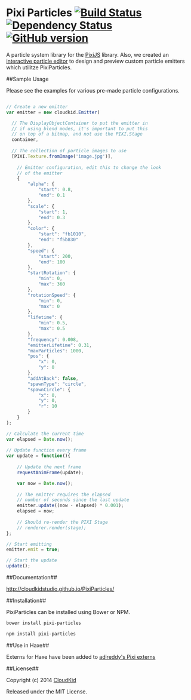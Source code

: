 Pixi Particles [![Build Status](https://travis-ci.org/CloudKidStudio/PixiParticles.svg)](https://travis-ci.org/CloudKidStudio/PixiParticles) [![Dependency Status](https://david-dm.org/CloudKidStudio/PixiParticles.svg?style=flat)](https://david-dm.org/CloudKidStudio/PixiParticles) [![GitHub version](https://badge.fury.io/gh/CloudKidStudio%2FPixiParticles.svg)](https://github.com/CloudKidStudio/PixiParticles/releases/latest)
=================

A particle system library for the [PixiJS](https://github.com/GoodBoyDigital/pixi.js) library. Also, we created an [interactive particle editor](http://cloudkidstudio.github.io/PixiParticlesEditor/) to design and preview custom particle emitters which utilitze PixiParticles. 

##Sample Usage

Please see the examples for various pre-made particle configurations.

```js

// Create a new emitter
var emitter = new cloudkid.Emitter(

  // The DisplayObjectContainer to put the emitter in
  // if using blend modes, it's important to put this
  // on top of a bitmap, and not use the PIXI.Stage
  container,
  
  // The collection of particle images to use
  [PIXI.Texture.fromImage('image.jpg')],
  
	// Emitter configuration, edit this to change the look
	// of the emitter
	{
		"alpha": {
			"start": 0.8,
			"end": 0.1
		},
		"scale": {
			"start": 1,
			"end": 0.3
		},
		"color": {
			"start": "fb1010",
			"end": "f5b830"
		},
		"speed": {
			"start": 200,
			"end": 100
		},
		"startRotation": {
			"min": 0,
			"max": 360
		},
		"rotationSpeed": {
			"min": 0,
			"max": 0
		},
		"lifetime": {
			"min": 0.5,
			"max": 0.5
		},
		"frequency": 0.008,
		"emitterLifetime": 0.31,
		"maxParticles": 1000,
		"pos": {
			"x": 0,
			"y": 0
		},
		"addAtBack": false,
		"spawnType": "circle",
		"spawnCircle": {
			"x": 0,
			"y": 0,
			"r": 10
		}
	}
);

// Calculate the current time
var elapsed = Date.now();
		
// Update function every frame
var update = function(){
			
	// Update the next frame
	requestAnimFrame(update);

	var now = Date.now();
	
	// The emitter requires the elapsed
	// number of seconds since the last update
	emitter.update((now - elapsed) * 0.001);
	elapsed = now;
	
	// Should re-render the PIXI Stage
	// renderer.render(stage);
};

// Start emitting
emitter.emit = true;

// Start the update
update();

```

##Documentation##

http://cloudkidstudio.github.io/PixiParticles/

##Installation##

PixiParticles can be installed using Bower or NPM.

```bash
bower install pixi-particles
```

```bash
npm install pixi-particles
```

##Use in Haxe##

Externs for Haxe have been added to [adireddy's Pixi externs](https://github.com/adireddy/haxe-pixi)

##License##

Copyright (c) 2014 [CloudKid](http://github.com/cloudkidstudio)

Released under the MIT License.
